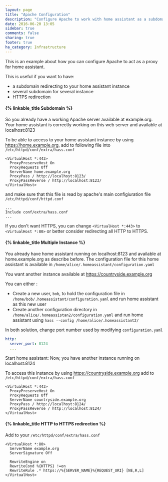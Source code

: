 ```yaml
---
layout: page
title: "Apache Configuration"
description: "Configure Apache to work with home assistant as a subdomain"
date: 2016-06-20 13:05
sidebar: true
comments: false
sharing: true
footer: true
ha_category: Infrastructure
---
```


This is an example about how you can configure Apache to act as a proxy for home assistant.

This is useful if you want to have:

 * a subdomain redirecting to your home assistant instance
 * several subdomain for several instance
 * HTTPS redirection

#### {% linkable_title Subdomain %}

So you already have a working Apache server available at example.org.
Your home assistant is correctly working on this web server and available at localhost:8123

To be able to access to your home assistant instance by using https://home.example.org, add to following file into `/etc/httpd/conf/extra/hass.conf`

```apacheconf
<VirtualHost *:443>
  ProxyPreserveHost On
  ProxyRequests Off
  ServerName home.example.org
  ProxyPass / http://localhost:8123/
  ProxyPassReverse / http://localhost:8123/
</VirtualHost>
```

and make sure that this file is read by apache's main configiuration file `/etc/httpd/conf/httpd.conf`

```apacheconf
...
Include conf/extra/hass.conf
...
```

If you don't want HTTPS, you can change `<VirtualHost *:443>` to `<VirtualHost *:80>` or better consider redirecting all HTTP to HTTPS.


#### {% linkable_title Multiple Instance %}

You already have home assistant running on localhost:8123 and available at home.example.org as describe before.
The configuration file for this home assistant is available in `/home/alice/.homeassistant/configuration.yaml`

You want another instance available at https://countryside.example.org

You can either :
 * Create a new user, `bob`, to hold the configuration file in `/home/bob/.homeassistant/configuration.yaml` and run home assistant as this new user
 * Create another configuration directory in `/home/alice/.homeassistan2/configuration.yaml` and run home assistant using `hass --config /home/alice/.homeassistant2/`

In both solution, change port number used by modifying `configuration.yaml`

```yaml
http:
  server_port: 8124
  ...
```

Start home assistant: Now, you have another instance running on localhost:8124

To access this instance by using https://countryside.example.org add to `/etc/httpd/conf/extra/hass.conf`

```apacheconf
<VirtualHost *:443>
  ProxyPreserveHost On
  ProxyRequests Off
  ServerName countryside.example.org
  ProxyPass / http://localhost:8124/
  ProxyPassReverse / http://localhost:8124/
</VirtualHost>
```

#### {% linkable_title HTTP to HTTPS redirection %}

Add to your `/etc/httpd/conf/extra/hass.conf`

```apacheconf
<VirtualHost *:80>
  ServerName example.org
  ServerSignature Off

  RewriteEngine on
  RewriteCond %{HTTPS} !=on
  RewriteRule .* https://%{SERVER_NAME}%{REQUEST_URI} [NE,R,L]
</VirtualHost>
```
